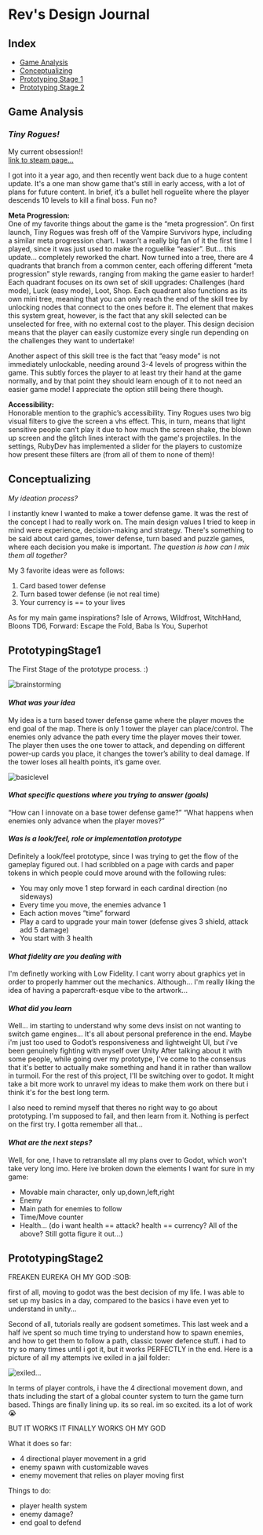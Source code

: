 # Rev's Design Journal
## Index
* [Game Analysis](#game-analysis)
* [Conceptualizing](#conceptualizing)
* [Prototyping Stage 1](#prototypingstage1)
* [Prototyping Stage 2](#prototypingstage2)


## Game Analysis
### *Tiny Rogues!*
My current obsession!!\
[link to steam page...](https://store.steampowered.com/app/2088570/Tiny_Rogues/)

I got into it a year ago, and then recently went back due to a huge content update. It's a one man show game that's still in early access, with a lot of plans for future content. In brief, it’s a bullet hell roguelite where the player descends 10 levels to kill a final boss. Fun no?

**Meta Progression:**\
One of my favorite things about the game is the “meta progression”. On first launch, Tiny Rogues was fresh off of the Vampire Survivors hype, including a similar meta progression chart. I wasn’t a really big fan of it the first time I played, since it was just used to make the roguelike “easier”. But… this update… completely reworked the chart. Now turned into a tree, there are 4 quadrants that branch from a common center, each offering different “meta progression” style rewards, ranging from making the game easier to harder! Each quadrant focuses on its own set of skill upgrades: Challenges (hard mode), Luck (easy mode), Loot, Shop. Each quadrant also functions as its own mini tree, meaning that you can only reach the end of the skill tree by unlocking nodes that connect to the ones before it. The element that makes this system great, however, is the fact that any skill selected can be unselected for free, with no external cost to the player. This design decision means that the player can easily customize every single run depending on the challenges they want to undertake! 

Another aspect of this skill tree is the fact that “easy mode” is not immediately unlockable, needing around 3-4 levels of progress within the game. This subtly forces the player to at least try their hand at the game normally, and by that point they should learn enough of it to not need an easier game mode! I appreciate the option still being there though. 

**Accessibility:**\
Honorable mention to the graphic’s accessibility. Tiny Rogues uses two big visual filters to give the screen a vhs effect. This, in turn, means that light sensitive people can’t play it due to how much the screen shake, the blown up screen and the glitch lines interact with the game's projectiles. In the settings, RubyDev has implemented a slider for the players to customize how present these filters are (from all of them to none of them)!


## Conceptualizing

*My ideation process?* 

I instantly knew I wanted to make a tower defense game. It was the rest of the concept I had to really work on. The main design values I tried to keep in mind were experience, decision-making and strategy. There's something to be said about card games, tower defense, turn based and puzzle games, where each decision you make is important.
*The question is how can I mix them all together?*

My 3 favorite ideas were as follows:
1) Card based tower defense
2) Turn based tower defense (ie not real time)
3) Your currency is == to your lives

As for my main game inspirations?
Isle of Arrows, Wildfrost, WitchHand, Bloons TD6, Forward: Escape the Fold, Baba Is You, Superhot


## PrototypingStage1

The First Stage of the prototype process. :) 

![brainstorming](paper_prototype_1.jpg)


#### *What was your idea*

My idea is a turn based tower defense game where the player moves the end goal of the map.  There is only 1 tower the player can place/control. The enemies only advance the path every time the player moves their tower. The player then uses the one tower to attack, and depending on different power-up cards you place, it changes the tower’s ability to deal damage. If the tower loses all health points, it’s game over. 

![basiclevel](paper_prototype_2.jpg)

#### *What specific questions where you trying to answer (goals)*

“How can I innovate on a base tower defense game?”
“What happens when enemies only advance when the player moves?”


#### *Was is a look/feel, role or implementation prototype*

Definitely a look/feel prototype, since I was trying to get the flow of the gameplay figured out. I had scribbled on a page with cards and paper tokens in which people could move around with the following rules:

- You may only move 1 step forward in each cardinal direction (no sideways)
- Every time you move, the enemies advance 1
- Each action moves ”time” forward 
- Play a card to upgrade your main tower (defense gives 3 shield, attack add 5 damage)
- You start with 3 health


#### *What fidelity are you dealing with*

I'm definetly working with Low Fidelity. I cant worry about graphics yet in order to properly hammer out the mechanics. Although... I'm really liking the idea of having a papercraft-esque vibe to the artwork...


#### *What did you learn*

Well… im starting to understand why some devs insist on not wanting to switch game engines… It's all about personal preference in the end. Maybe i'm just too used to Godot’s responsiveness and lightweight UI, but i've been genuinely fighting with myself over Unity
After talking about it with some people, while going over my prototype, I've come to the consensus that it's better to actually make something and hand it in rather than wallow in turmoil. For the rest of this project, I'll be switching over to godot. It might take a bit more work to unravel my ideas to make them work on there but i think it's for the best long term. 

I also need to remind myself that theres no right way to go about prototyping. I'm supposed to fail, and then learn from it. Nothing is perfect on the first try. I gotta remember all that...


#### *What are the next steps?*

Well, for one, I have to retranslate all my plans over to Godot, which won't take very long imo. 
Here ive broken down the elements I want for sure in my game:
- Movable main character, only up,down,left,right
- Enemy 
- Main path for enemies to follow
- Time/Move counter 
- Health… (do i want health == attack? health == currency? All of the above? Still gotta figure it out…)


## PrototypingStage2

FREAKEN EUREKA 
OH MY GOD :SOB: 

first of all, moving to godot was the best decision of my life. I was able to set up my basics in a day, compared to the basics i have even yet to understand in unity... 

Second of all, tutorials really are godsent sometimes. This last week and a half ive spent so much time trying to understand how to spawn enemies, and how to get them to follow a path, classic tower defence stuff. i had to try so many times until i got it, but it works PERFECTLY in the end. Here is a picture of all my attempts ive exiled in a jail folder: 

![exiled...](exiled_code.png)

In terms of player controls, i have the 4 directional movement down, and thats including the start of a global counter system to turn the game turn based. Things are finally lining up. its so real. im so excited. its a lot of work :sob:

BUT IT WORKS
IT FINALLY WORKS OH MY GOD

What it does so far:
- 4 directional player movement in a grid 
- enemy spawn with customizable waves
- enemy movement that relies on player moving first 

Things to do:
- player health system
- enemy damage?
- end goal to defend 